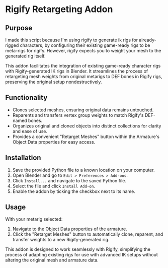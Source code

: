 # Rigify Retargeting Addon

## Purpose
I made this script because I'm using rigify to generate ik rigs for already-rigged characters, by configuring their existing game-ready rigs to be meta-rigs for rigify. However, rigify expects you to weight your mesh to the generated rig itself. 

This addon facilitates the integration of existing game-ready character rigs with Rigify-generated IK rigs in Blender. It streamlines the process of retargeting mesh weights from original metarigs to DEF bones in Rigify rigs, preserving the original setup nondestructively.

## Functionality
- Clones selected meshes, ensuring original data remains untouched.
- Reparents and transfers vertex group weights to match Rigify's DEF-named bones.
- Organizes original and cloned objects into distinct collections for clarity and ease of use.
- Provides a convenient "Retarget Meshes" button within the Armature's Object Data properties for easy access.

## Installation
1. Save the provided Python file to a known location on your computer.
2. Open Blender and go to `Edit > Preferences > Add-ons`.
3. Click `Install...` and navigate to the saved Python file.
4. Select the file and click `Install Add-on`.
5. Enable the addon by ticking the checkbox next to its name.

## Usage
With your metarig selected:
1. Navigate to the Object Data properties of the armature.
2. Click the "Retarget Meshes" button to automatically clone, reparent, and transfer weights to a new Rigify-generated rig.

This addon is designed to work seamlessly with Rigify, simplifying the process of adapting existing rigs for use with advanced IK setups without altering the original mesh and armature data.
